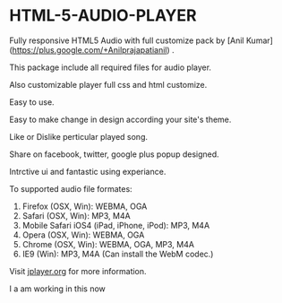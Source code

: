 # HTML-5-AUDIO-PLAYER

Fully responsive HTML5 Audio with full customize pack by [Anil Kumar] (https://plus.google.com/+Anilprajapatianil) .

This package include all required files for audio player.

Also customizable player full css and html customize.

Easy to use.

Easy to make change in design according your site's theme.

Like or Dislike perticular played song.

Share on facebook, twitter, google plus popup designed.

Intrctive ui and fantastic using experiance.

To supported audio file formates:

1. Firefox (OSX, Win): WEBMA, OGA
2. Safari (OSX, Win): MP3, M4A
3. Mobile Safari iOS4 (iPad, iPhone, iPod): MP3, M4A
4. Opera (OSX, Win): WEBMA, OGA
5. Chrome (OSX, Win): WEBMA, OGA, MP3, M4A
6. IE9 (Win): MP3, M4A (Can install the WebM codec.)

Visit [jplayer.org](http://jplayer.org/) for more information.

I a am working in this now

